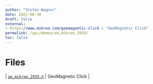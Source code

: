 ```yaml
---
author: "Stefan Wagner"
date: 2022-08-30
draft: false
external:
- https://www.mikroe.com/geomagnetic-click : "GeoMagnetic Click"
permalink: /api/demos/ao_mikroe_2935/
toc: false
---
```


# Files

| [`ao_mikroe_2935.h`](ao_mikroe_2935.h.md) | GeoMagnetic Click |
